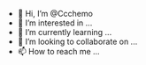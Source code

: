 - 👋 Hi, I’m @Ccchemo
- 👀 I’m interested in ...
- 🌱 I’m currently learning ...
- 💞️ I’m looking to collaborate on ...
- 📫 How to reach me ...

<!---
Ccchemo/Ccchemo is a ✨ special ✨ repository because its `README.md` (this file) appears on your GitHub profile.
You can click the Preview link to take a look at your changes.
--->
